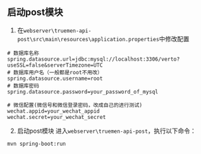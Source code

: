 ## 启动post模块

1. 在`webserver\truemen-api-post\src\main\resources\application.properties`中修改配置
```
# 数据库名称
spring.datasource.url=jdbc:mysql://localhost:3306/verto?useSSL=false&serverTimezone=UTC
# 数据库用户名（一般都是root不用改）
spring.datasource.username=root
# 数据库密码
spring.datasource.password=your_password_of_mysql

# 微信配置(微信号和微信登录密码，改成自己的进行测试)
wechat.appid=your_wechat_appid  
wechat.secret=your_wechat_secret
```


   
2. 启动post模块
进入`webserver\truemen-api-post`，执行以下命令：
```
mvn spring-boot:run
```